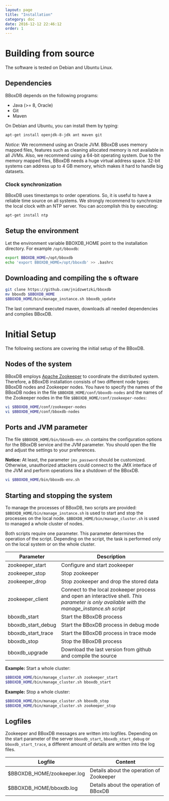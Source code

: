 ```yaml
---
layout: page
title: "Installation"
category: doc
date: 2016-12-12 22:46:12
order: 1
---
```


# Building from source
The software is tested on Debian and Ubuntu Linux.

## Dependencies 
BBoxDB depends on the following programs:

- Java (>= 8, Oracle)
- Git
- Maven

On Debian and Ubuntu, you can install them by typing:

```bash
apt-get install openjdk-8-jdk ant maven git
```

_Notice:_ We recommend using an Oracle JVM. BBoxDB uses memory mapped files, features such as cleaning allocated memory is not available in all JVMs. Also, we recommend using a 64-bit operating system. Due to the memory mapped files, BBoxDB needs a huge virtual address space. 32-bit systems can address up to 4 GB memory, which makes it hard to handle big datasets.

### Clock synchronization
BBoxDB uses timestamps to order operations. So, it is useful to have a reliable time source on all systems. We strongly recommend to synchronize the local clock with an NTP server. You can accomplish this by executing:

```bash
apt-get install ntp
``` 

## Setup the environment
Let the environment variable BBOXDB_HOME point to the installation directory. For example ```/opt/bboxdb```:

```bash
export BBOXDB_HOME=/opt/bboxdb
echo 'export BBOXDB_HOME=/opt/bboxdb' >> .bashrc
```

## Downloading and compiling the s	oftware
```bash
git clone https://github.com/jnidzwetzki/bboxdb
mv bboxdb $BBOXDB_HOME
$BBOXDB_HOME/bin/manage_instance.sh bboxdb_update
```

The last command executed maven, downloads all needed dependencies and complies BBoxDB.

# Initial Setup
The following sections are covering the initial setup of the BBoxDB.

## Nodes of the system
BBoxDB employs [Apache Zookeeper](https://zookeeper.apache.org/) to coordinate the distributed system. Therefore, a BBoxDB installation consists of two different node types: BBoxDB nodes and Zookeeper nodes. You have to specify the names of the BBoxDB nodes in the file ```$BBOXDB_HOME/conf/bboxdb-nodes``` and the names of the Zookeeper nodes in the file ```$BBOXDB_HOME/conf/zookeeper-nodes```:

```bash
vi $BBOXDB_HOME/conf/zookeeper-nodes
vi $BBOXDB_HOME/conf/bboxdb-nodes
```

## Ports and JVM parameter
The file `$BBOXDB_HOME/bin/bboxdb-env.sh` contains the configuration options for the BBoxDB service and the JVM parameter. You should open the file and adjust the settings to your preferences. 

__Notice:__ At least, the parameter `jmx_password` should be customized. Otherwise, unauthorized attackers could connect to the JMX interface of the JVM and perform operations like a shutdown of the BBoxDB.

```bash
vi $BBOXDB_HOME/bin/bboxdb-env.sh
```

## Starting and stopping the system
To manage the processes of BBoxDB, two scripts are provided: ```$BBOXDB_HOME/bin/manage_instance.sh``` is used to start and stop the processes on the local node. ```$BBOXDB_HOME/bin/manage_cluster.sh``` is used to managed a whole cluster of nodes.

Both scripts require one parameter. This parameter determines the operation of the script. Depending on the script, the task is performed only on the local system or on the whole cluster.

|    Parameter       |                Description                |
|--------------------|-------------------------------------------|
| zookeeper_start    | Configure and start zookeeper             |
| zookeeper_stop     | Stop zookeeper                            |
| zookeeper_drop     | Stop zookeeper and drop the stored data   |
| zookeeper_client   | Connect to the local zookeeper process and open an interactive shell. _This parameter is only available with the manage_instance.sh script_  |
| bboxdb_start       | Start the BBoxDB process                  | 
| bboxdb_start_debug | Start the BBoxDB process in debug mode    | 
| bboxdb_start_trace | Start the BBoxDB process  in trace mode   | 
| bboxdb_stop        | Stop the BBoxDB process                   |
| bboxdb_upgrade     | Download the last version from github and compile the source |

__Example:__ Start a whole cluster:

```bash
$BBOXDB_HOME/bin/manage_cluster.sh zookeeper_start
$BBOXDB_HOME/bin/manage_cluster.sh bboxdb_start
```

__Example:__ Stop a whole cluster:


```bash
$BBOXDB_HOME/bin/manage_cluster.sh bboxdb_stop
$BBOXDB_HOME/bin/manage_cluster.sh zookeeper_stop
```

## Logfiles
Zookeeper and BBoxDB messages are written into logfiles. Depending on the start parameter of the server ```bboxdb_start```, ```bboxdb_start_debug``` or ```bboxdb_start_trace```, a different amount of details are written into the log files.

|    Logfile                  |            Content                |
|-----------------------------|-----------------------------------|
| $BBOXDB_HOME/zookeeper.log  | Details about the operation of Zookeeper     |
| $BBOXDB_HOME/bboxdb.log     | Details about the operation of BBoxDB        |

